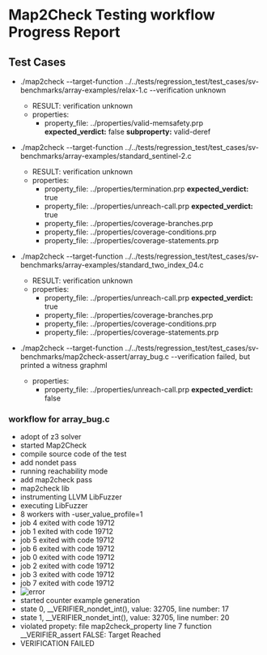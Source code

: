 # Map2Check Testing workflow Progress Report

## Test Cases

- ./map2check --target-function ../../tests/regression_test/test_cases/sv-benchmarks/array-examples/relax-1.c --verification unknown
  - RESULT: verification unknown
  - properties:
    - property_file: ../properties/valid-memsafety.prp **expected_verdict:** false **subproperty:** valid-deref

- ./map2check --target-function ../../tests/regression_test/test_cases/sv-benchmarks/array-examples/standard_sentinel-2.c
  - RESULT: verification unknown
  - properties:
    - property_file: ../properties/termination.prp **expected_verdict:** true
    - property_file: ../properties/unreach-call.prp **expected_verdict:** true
    - property_file: ../properties/coverage-branches.prp
    - property_file: ../properties/coverage-conditions.prp
    - property_file: ../properties/coverage-statements.prp

- ./map2check --target-function ../../tests/regression_test/test_cases/sv-benchmarks/array-examples/standard_two_index_04.c
  - RESULT: verification unknown
  - properties:
    - property_file: ../properties/unreach-call.prp **expected_verdict:** true
    - property_file: ../properties/coverage-branches.prp
    - property_file: ../properties/coverage-conditions.prp
    - property_file: ../properties/coverage-statements.prp

- ./map2check --target-function ../../tests/regression_test/test_cases/sv-benchmarks/map2check-assert/array_bug.c --verification failed, but printed a witness graphml
  - properties:
    - property_file: ../properties/unreach-call.prp **expected_verdict:** false

### workflow for array_bug.c

- adopt of z3 solver
- started Map2Check
- compile source code of the test
- add nondet pass
- running reachability mode
- add map2check pass
- map2check lib
- instrumenting LLVM LibFuzzer
- executing LibFuzzer
- 8 workers with -user_value_profile=1
- job 4 exited with code 19712
- job 1 exited with code 19712
- job 5 exited with code 19712
- job 6 exited with code 19712
- job 0 exited with code 19712
- job 2 exited with code 19712
- job 3 exited with code 19712
- job 7 exited with code 19712
- ![error](./imgs/image.png)
- started counter example generation
- state 0,  __VERIFIER_nondet_int(), value: 32705, line number: 17
- state 1,  __VERIFIER_nondet_int(), value: 32705, line number: 20
- violated propety:  file map2check_property line 7 function __VERIFIER_assert FALSE: Target Reached
- VERIFICATION FAILED
